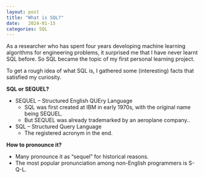 ```yaml
---
layout: post
title: "What is SQL?"
date:   2024-01-15
categories: SQL
---
```


As a researcher who has spent four years developing machine learning algorithms for engineering problems, it surprised me that I have never learnt SQL before. So SQL became the topic of my first personal learning project. 

To get a rough idea of what SQL is, I gathered some (interesting) facts that satisfied my curiosity. 


**SQL or SEQUEL?**
- SEQUEL – Structured English QUEry Language 
    - SQL was first created at IBM in early 1970s, with the original name being SEQUEL. 
    - But SEQUEL was already trademarked by an aeroplane company..
- SQL – Structured Query Language
    - The registered acronym in the end. 

**How to pronounce it?**
- Many pronounce it as “sequel” for historical reasons. 
- The most popular pronunciation among non-English programmers is S-Q-L. 





